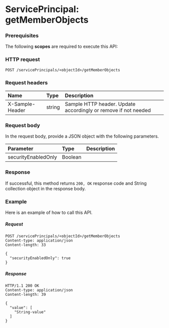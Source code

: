 # ServicePrincipal: getMemberObjects


### Prerequisites
The following **scopes** are required to execute this API: 
### HTTP request
<!-- { "blockType": "ignored" } -->
```http
POST /servicePrincipals/<objectId>/getMemberObjects

```
### Request headers
| Name       | Type | Description|
|:---------------|:--------|:----------|
| X-Sample-Header  | string  | Sample HTTP header. Update accordingly or remove if not needed|

### Request body
In the request body, provide a JSON object with the following parameters.

| Parameter	   | Type	|Description|
|:---------------|:--------|:----------|
|securityEnabledOnly|Boolean||

### Response
If successful, this method returns `200, OK` response code and String collection object in the response body.

### Example
Here is an example of how to call this API.
##### Request
<!-- {
  "blockType": "request",
  "name": "serviceprincipal_getmemberobjects"
}-->
```http
POST /servicePrincipals/<objectId>/getMemberObjects
Content-type: application/json
Content-length: 33

{
  "securityEnabledOnly": true
}
```

##### Response
<!-- {
  "blockType": "response",
  "truncated": false,
  "@odata.type": "string"
} -->
```http
HTTP/1.1 200 OK
Content-type: application/json
Content-length: 39

{
  "value": [
    "String-value"
  ]
}
```

<!-- uuid: 2723dd96-d1a4-437f-b6fe-f110963878b0
2015-10-16 23:06:09 UTC -->
<!-- {
  "type": "#page.annotation",
  "description": "ServicePrincipal: getMemberObjects",
  "keywords": "",
  "section": "documentation",
  "tocPath": ""
}-->